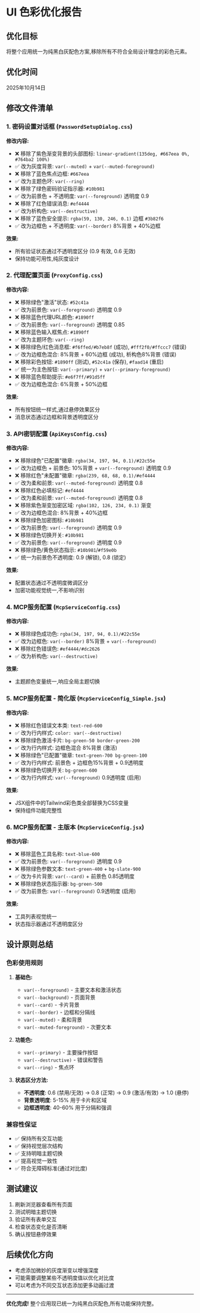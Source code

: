 # UI 色彩优化报告

## 优化目标
将整个应用统一为纯黑白灰配色方案,移除所有不符合全局设计理念的彩色元素。

## 优化时间
2025年10月14日

## 修改文件清单

### 1. 密码设置对话框 (`PasswordSetupDialog.css`)
**修改内容:**
- ❌ 移除了紫色渐变背景的头部图标: `linear-gradient(135deg, #667eea 0%, #764ba2 100%)`
- ✅ 改为灰度背景: `var(--muted)` + `var(--muted-foreground)`
- ❌ 移除了蓝色焦点边框: `#667eea`
- ✅ 改为主题色环: `var(--ring)`
- ❌ 移除了绿色密码验证指示器: `#10b981`
- ✅ 改为前景色 + 不透明度: `var(--foreground)` 透明度 0.9
- ❌ 移除了红色错误消息: `#ef4444`
- ✅ 改为析构色: `var(--destructive)`
- ❌ 移除了蓝色安全提示: `rgba(59, 130, 246, 0.1)` 边框 `#3b82f6`
- ✅ 改为边框色 + 不透明度: `var(--border)` 8%背景 + 40%边框

**效果:**
- 所有验证状态通过不透明度区分 (0.9 有效, 0.6 无效)
- 保持功能可用性,纯灰度设计

### 2. 代理配置页面 (`ProxyConfig.css`)
**修改内容:**
- ❌ 移除绿色"激活"状态: `#52c41a`
- ✅ 改为前景色: `var(--foreground)` 透明度 0.9
- ❌ 移除蓝色代理URL颜色: `#1890ff`
- ✅ 改为前景色: `var(--foreground)` 透明度 0.85
- ❌ 移除蓝色输入框焦点: `#1890ff`
- ✅ 改为主题环色: `var(--ring)`
- ❌ 移除绿色/红色消息框: `#f6ffed/#b7eb8f` (成功), `#fff2f0/#ffccc7` (错误)
- ✅ 改为边框色混合: 8%背景 + 60%边框 (成功), 析构色8%背景 (错误)
- ❌ 移除彩色按钮: `#1890ff` (测试), `#52c41a` (保存), `#faad14` (重启)
- ✅ 统一为主色按钮: `var(--primary)` + `var(--primary-foreground)`
- ❌ 移除蓝色帮助提示: `#e6f7ff/#91d5ff`
- ✅ 改为边框色混合: 6%背景 + 50%边框

**效果:**
- 所有按钮统一样式,通过悬停效果区分
- 消息状态通过边框和背景透明度区分

### 3. API密钥配置 (`ApiKeysConfig.css`)
**修改内容:**
- ❌ 移除绿色"已配置"徽章: `rgba(34, 197, 94, 0.1)/#22c55e`
- ✅ 改为边框色 + 前景色: 10%背景 + `var(--foreground)` 透明度 0.9
- ❌ 移除红色"未配置"徽章: `rgba(239, 68, 68, 0.1)/#ef4444`
- ✅ 改为柔和前景: `var(--muted-foreground)` 透明度 0.8
- ❌ 移除红色必填标记: `#ef4444`
- ✅ 改为柔和前景: `var(--muted-foreground)` 透明度 0.8
- ❌ 移除紫色渐变加密区域: `rgba(102, 126, 234, 0.1)` 渐变
- ✅ 改为边框色混合: 8%背景 + 40%边框
- ❌ 移除绿色加密图标: `#10b981`
- ✅ 改为前景色: `var(--foreground)` 透明度 0.9
- ❌ 移除绿色切换开关: `#10b981`
- ✅ 改为前景色: `var(--foreground)` 透明度 0.9
- ❌ 移除绿色/黄色状态指示: `#10b981`/`#f59e0b`
- ✅ 统一为前景色不透明度: 0.9 (解锁), 0.8 (锁定)

**效果:**
- 配置状态通过不透明度微调区分
- 加密功能视觉统一,不影响识别

### 4. MCP服务配置 (`McpServiceConfig.css`)
**修改内容:**
- ❌ 移除绿色成功色: `rgba(34, 197, 94, 0.1)/#22c55e`
- ✅ 改为边框色: `var(--border)` 8%背景 + `var(--foreground)`
- ❌ 移除红色错误色: `#ef4444/#dc2626`
- ✅ 改为析构色: `var(--destructive)`

**效果:**
- 主题颜色变量统一,响应全局主题切换

### 5. MCP服务配置 - 简化版 (`McpServiceConfig_Simple.jsx`)
**修改内容:**
- ❌ 移除红色错误文本类: `text-red-600`
- ✅ 改为行内样式: `color: var(--destructive)`
- ❌ 移除绿色激活卡片: `bg-green-50 border-green-200`
- ✅ 改为行内样式: 边框色混合 8%背景 (激活)
- ❌ 移除绿色"已配置"徽章: `text-green-700 bg-green-100`
- ✅ 改为行内样式: 前景色 + 边框色15%背景 + 0.9透明度
- ❌ 移除绿色切换开关: `bg-green-600`
- ✅ 改为行内样式: `var(--foreground)` 0.9透明度 (启用)

**效果:**
- JSX组件中的Tailwind彩色类全部替换为CSS变量
- 保持组件功能完整性

### 6. MCP服务配置 - 主版本 (`McpServiceConfig.jsx`)
**修改内容:**
- ❌ 移除蓝色工具名称: `text-blue-600`
- ✅ 改为前景色: `var(--foreground)` 透明度 0.9
- ❌ 移除绿色参数文本: `text-green-400` + `bg-slate-900`
- ✅ 改为卡片背景: `var(--card)` + 前景色 0.85透明度
- ❌ 移除绿色状态指示器: `bg-green-500`
- ✅ 改为前景色: `var(--foreground)` 0.9透明度 (启用)

**效果:**
- 工具列表视觉统一
- 状态指示器通过不透明度区分

## 设计原则总结

### 色彩使用规则
1. **基础色:**
   - `var(--foreground)` - 主要文本和激活状态
   - `var(--background)` - 页面背景
   - `var(--card)` - 卡片背景
   - `var(--border)` - 边框和分隔线
   - `var(--muted)` - 柔和背景
   - `var(--muted-foreground)` - 次要文本

2. **功能色:**
   - `var(--primary)` - 主要操作按钮
   - `var(--destructive)` - 错误和警告
   - `var(--ring)` - 焦点环

3. **状态区分方法:**
   - **不透明度**: 0.6 (禁用/无效) → 0.8 (正常) → 0.9 (激活/有效) → 1.0 (悬停)
   - **背景透明度**: 5-15% 用于卡片和区域
   - **边框透明度**: 40-60% 用于分隔和强调

### 兼容性保证
- ✅ 保持所有交互功能
- ✅ 保持视觉层次结构
- ✅ 支持明暗主题切换
- ✅ 提高视觉一致性
- ✅ 符合无障碍标准(通过对比度)

## 测试建议
1. 刷新浏览器查看所有页面
2. 测试明暗主题切换
3. 验证所有表单交互
4. 检查状态变化是否清晰
5. 确认按钮悬停效果

## 后续优化方向
- 考虑添加微妙的灰度渐变以增强深度
- 可能需要调整某些不透明度值以优化对比度
- 可以考虑为不同交互状态添加更多动画过渡

---

**优化完成!** 整个应用现已统一为纯黑白灰配色,所有功能保持完整。
